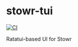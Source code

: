 # stowr-tui

[![CI](https://github.com//stowr-tui/workflows/CI/badge.svg)](https://github.com//stowr-tui/actions)

Ratatui-based UI for Stowr
